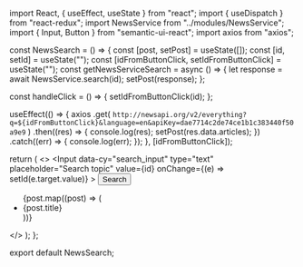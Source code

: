 import React, { useEffect, useState } from "react";
import { useDispatch } from "react-redux";
import NewsService from "../modules/NewsService";
import { Input, Button } from "semantic-ui-react";
import axios from "axios";

const NewsSearch = () => {
  const [post, setPost] = useState([]);
  const [id, setId] = useState("");
  const [idFromButtonClick, setIdFromButtonClick] = useState("");
  const getNewsServiceSearch = async () => {
    let response = await NewsService.search(id);
      setPost(response);
  };

  const handleClick = () => {
    setIdFromButtonClick(id);
  };

  useEffect(() => {
    axios
      .get(
        `http://newsapi.org/v2/everything?q=${idFromButtonClick}&language=en&apiKey=dae7714c2de74ce1b1c383440f50a9e9`
      )
      .then((res) => {
        console.log(res);
        setPost(res.data.articles);
      })
      .catch((err) => {
        console.log(err);
      });
  }, [idFromButtonClick]);

  return (
    <>
      <Input
        data-cy="search_input"
        type="text"
        placeholder="Search topic"
        value={id}
        onChange={(e) => setId(e.target.value)}
      ></Input>
      <Button data-cy="search_button" onClick={handleClick}>
        Search
      </Button>
      <div>
        <ul>
          {post.map((post) => (
            <li key={post.id}>{post.title}</li>
          ))}
        </ul>
      </div>
    </>
  );
};

export default NewsSearch;
